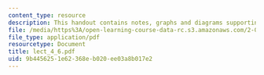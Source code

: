 ```yaml
---
content_type: resource
description: This handout contains notes, graphs and diagrams supporting this lecture.
file: /media/https%3A/open-learning-course-data-rc.s3.amazonaws.com/2-067-advanced-structural-dynamics-and-acoustics-13-811-spring-2004/9b4456251e62368eb020ee03a8b017e2_lect_4_6.pdf
file_type: application/pdf
resourcetype: Document
title: lect_4_6.pdf
uid: 9b445625-1e62-368e-b020-ee03a8b017e2
---
```

